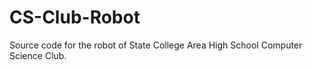 # CS-Club-Robot

Source code for the robot of State College Area High School Computer Science Club.
